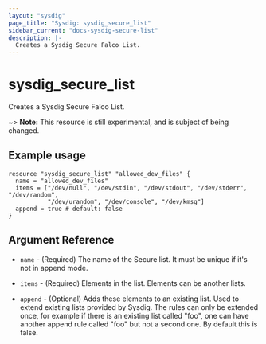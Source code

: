 ```yaml
---
layout: "sysdig"
page_title: "Sysdig: sysdig_secure_list"
sidebar_current: "docs-sysdig-secure-list"
description: |-
  Creates a Sysdig Secure Falco List.
---
```


# sysdig\_secure\_list

Creates a Sysdig Secure Falco List.

~> **Note:** This resource is still experimental, and is subject of being changed.

## Example usage

```hcl
resource "sysdig_secure_list" "allowed_dev_files" {
  name = "allowed_dev_files"
  items = ["/dev/null", "/dev/stdin", "/dev/stdout", "/dev/stderr", "/dev/random", 
           "/dev/urandom", "/dev/console", "/dev/kmsg"]
  append = true # default: false
}
```

## Argument Reference

* `name` - (Required) The name of the Secure list. It must be unique if it's not in append mode.

* `items` - (Required) Elements in the list. Elements can be another lists.

* `append` - (Optional)  Adds these elements to an existing list. Used to extend existing lists provided by Sysdig.
    The rules can only be extended once, for example if there is an existing list called "foo", one can have another 
    append rule called "foo" but not a second one. By default this is false.
